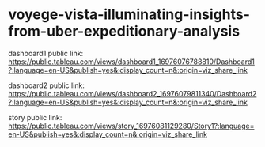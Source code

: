 # voyege-vista-illuminating-insights-from-uber-expeditionary-analysis

dashboard1 public link: https://public.tableau.com/views/dashboard1_16976076788810/Dashboard1?:language=en-US&publish=yes&:display_count=n&:origin=viz_share_link

dashboard2 public link:  https://public.tableau.com/views/dashboard2_16976079811340/Dashboard2?:language=en-US&publish=yes&:display_count=n&:origin=viz_share_link

story public link:  https://public.tableau.com/views/story_16976081129280/Story1?:language=en-US&publish=yes&:display_count=n&:origin=viz_share_link
